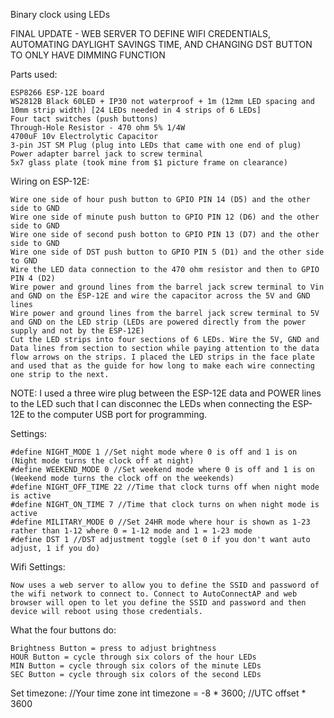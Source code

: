 Binary clock using LEDs

FINAL UPDATE - WEB SERVER TO DEFINE WIFI CREDENTIALS, AUTOMATING DAYLIGHT SAVINGS TIME, AND CHANGING DST BUTTON TO ONLY HAVE DIMMING FUNCTION

Parts used:

    ESP8266 ESP-12E board
    WS2812B Black 60LED + IP30 not waterproof + 1m (12mm LED spacing and 10mm strip width) [24 LEDs needed in 4 strips of 6 LEDs]
    Four tact switches (push buttons)
    Through-Hole Resistor - 470 ohm 5% 1/4W
    4700uF 10v Electrolytic Capacitor
    3-pin JST SM Plug (plug into LEDs that came with one end of plug)
    Power adapter barrel jack to screw terminal
    5x7 glass plate (took mine from $1 picture frame on clearance)

Wiring on ESP-12E:

    Wire one side of hour push button to GPIO PIN 14 (D5) and the other side to GND
    Wire one side of minute push button to GPIO PIN 12 (D6) and the other side to GND
    Wire one side of second push botton to GPIO PIN 13 (D7) and the other side to GND
    Wire one side of DST push button to GPIO PIN 5 (D1) and the other side to GND
    Wire the LED data connection to the 470 ohm resistor and then to GPIO PIN 4 (D2)
    Wire power and ground lines from the barrel jack screw terminal to Vin and GND on the ESP-12E and wire the capacitor across the 5V and GND lines
    Wire power and ground lines from the barrel jack screw terminal to 5V and GND on the LED strip (LEDs are powered directly from the power supply and not by the ESP-12E)
    Cut the LED strips into four sections of 6 LEDs. Wire the 5V, GND and Data lines from section to section while paying attention to the data flow arrows on the strips. I placed the LED strips in the face plate and used that as the guide for how long to make each wire connecting one strip to the next.

NOTE: I used a three wire plug between the ESP-12E data and POWER lines to the LED such that I can disconnec the LEDs when connecting the ESP-12E to the computer USB port for programming.

Settings:

    #define NIGHT_MODE 1 //Set night mode where 0 is off and 1 is on (Night mode turns the clock off at night)
    #define WEEKEND_MODE 0 //Set weekend mode where 0 is off and 1 is on (Weekend mode turns the clock off on the weekends)
    #define NIGHT_OFF_TIME 22 //Time that clock turns off when night mode is active
    #define NIGHT_ON_TIME 7 //Time that clock turns on when night mode is active
    #define MILITARY_MODE 0 //Set 24HR mode where hour is shown as 1-23 rather than 1-12 where 0 = 1-12 mode and 1 = 1-23 mode
    #define DST 1 //DST adjustment toggle (set 0 if you don't want auto adjust, 1 if you do)

Wifi Settings:

    Now uses a web server to allow you to define the SSID and password of the wifi network to connect to. Connect to AutoConnectAP and web browser will open to let you define the SSID and password and then device will reboot using those credentials.

What the four buttons do:

    Brightness Button = press to adjust brightness
    HOUR Button = cycle through six colors of the hour LEDs
    MIN Button = cycle through six colors of the minute LEDs
    SEC Button = cycle through six colors of the second LEDs

Set timezone: //Your time zone int timezone = -8 * 3600; //UTC offset * 3600
